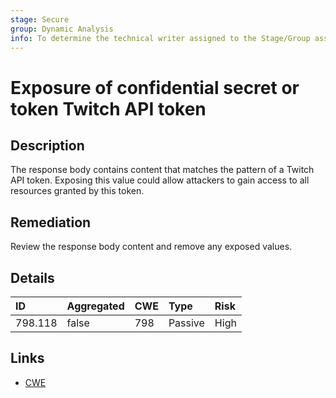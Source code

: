 ```yaml
---
stage: Secure
group: Dynamic Analysis
info: To determine the technical writer assigned to the Stage/Group associated with this page, see https://about.gitlab.com/handbook/engineering/ux/technical-writing/#assignments
---
```


# Exposure of confidential secret or token Twitch API token

## Description

The response body contains content that matches the pattern of a Twitch API token.
Exposing this value could allow attackers to gain access to all resources granted by this token.

## Remediation

Review the response body content and remove any exposed values.

## Details

| ID | Aggregated | CWE | Type | Risk |
|:---|:--------|:--------|:--------|:--------|
| 798.118 | false | 798 | Passive | High |

## Links

- [CWE](https://cwe.mitre.org/data/definitions/798.html)
